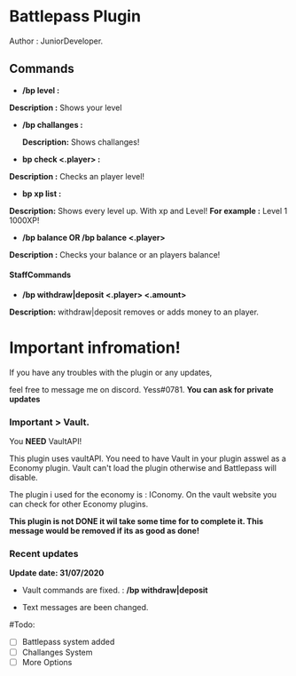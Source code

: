 # Battlepass Plugin
Author : JuniorDeveloper.

## Commands
* **/bp level :** 
 
 **Description :** Shows your level
  
* **/bp challanges :** 
 
   **Description:** Shows challanges!    
  
*  **bp check <.player> :** 
  
 **Description :** Checks an player level!
*   **bp xp list :**
 
 **Description:** Shows every level up. With xp and Level! **For example :** Level 1 1000XP!
 
 *   **/bp balance  OR /bp balance <.player>** 
    
  **Description :** Checks your balance or an players balance!
  
  
  #### StaffCommands
 * **/bp withdraw|deposit  <.player> <.amount>**
 
 **Description:** withdraw|deposit removes or adds money to an player.  
 

# Important infromation!


If you have any troubles with the plugin or any updates,

feel free to message me on discord. Yess#0781. **You can ask for private updates**


### Important > Vault.

You **NEED** VaultAPI!

This plugin uses vaultAPI. You need to have Vault in your plugin asswel as a Economy plugin. Vault can't load the plugin otherwise and Battlepass will disable.

The plugin i used for the economy is :  IConomy. On the vault website you can check for other Economy plugins.

**This plugin is not DONE it wil take some time for to complete it.
This message would be removed if its as good as done!**

### Recent updates

**Update date: 31/07/2020**

* Vault commands are fixed. : **/bp withdraw|deposit <player> <amount>**

* Text messages are been changed.

#Todo:
- [ ] Battlepass system added
- [ ] Challanges System
- [ ] More Options
